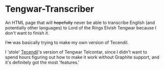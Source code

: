 # Tengwar-Transcriber
An HTML page that will ~~hopefully~~ never be able to transcribe English (and potentially other languages) to Lord of the Rings Elvish Tengwar because I don't want to finish it.

I~~'m~~ was basically trying to make my own version of Tecendil.

I 'stole' [Tecendil](https://tecendil.com)'s version of Tengwar Telcontar, since I didn't want to spend hours figuring out how to make it work without Graphite support, and it's definitely got the most 'features.'
